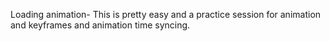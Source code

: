 Loading animation-
This is pretty easy and a practice session for animation and keyframes and animation time syncing.
